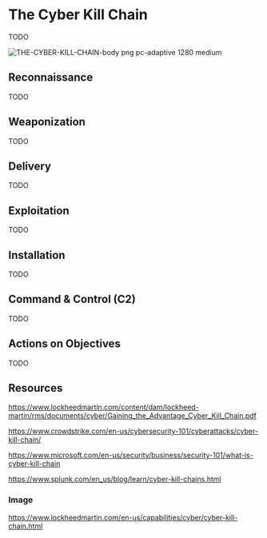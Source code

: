 # The Cyber Kill Chain
TODO

![THE-CYBER-KILL-CHAIN-body png pc-adaptive 1280 medium](https://github.com/user-attachments/assets/db2bc51c-95d1-4a6d-858c-32e91de307eb)

## Reconnaissance
TODO

## Weaponization
TODO

## Delivery
TODO

## Exploitation
TODO

## Installation
TODO

## Command & Control (C2)
TODO

## Actions on Objectives
TODO

## Resources

https://www.lockheedmartin.com/content/dam/lockheed-martin/rms/documents/cyber/Gaining_the_Advantage_Cyber_Kill_Chain.pdf

https://www.crowdstrike.com/en-us/cybersecurity-101/cyberattacks/cyber-kill-chain/

https://www.microsoft.com/en-us/security/business/security-101/what-is-cyber-kill-chain

https://www.splunk.com/en_us/blog/learn/cyber-kill-chains.html

### Image

https://www.lockheedmartin.com/en-us/capabilities/cyber/cyber-kill-chain.html
